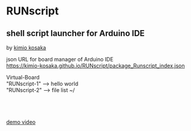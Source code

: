 # RUNscript
## shell script launcher for Arduino IDE 

by [kimio kosaka](http://make.kosakalab.com/) 

json URL for board manager of Arduino IDE<br />
https://kimio-kosaka.github.io/RUNscript/package_Runscript_index.json

Virtual-Board <br />
"RUNscript-1" --> hello world <br />
"RUNscript-2" --> file list ~/ <br />
<br />
<br />
<br />
<br />
[demo video](https://www.youtube.com/watch?time_continue=4&v=OHNoKDQTcXc)

